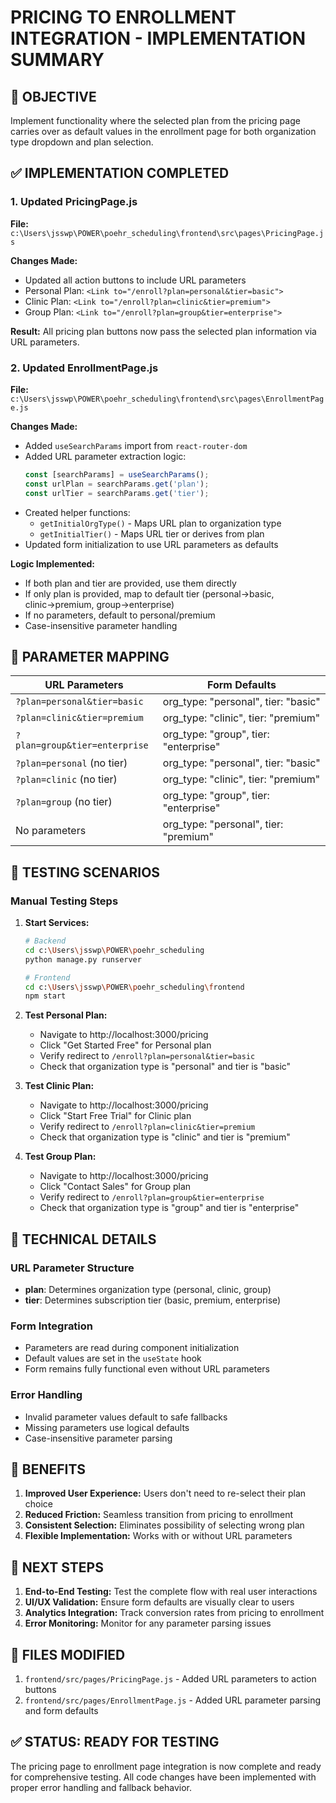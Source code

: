 # PRICING TO ENROLLMENT INTEGRATION - IMPLEMENTATION SUMMARY

## 🎯 OBJECTIVE
Implement functionality where the selected plan from the pricing page carries over as default values in the enrollment page for both organization type dropdown and plan selection.

## ✅ IMPLEMENTATION COMPLETED

### 1. Updated PricingPage.js
**File:** `c:\Users\jsswp\POWER\poehr_scheduling\frontend\src\pages\PricingPage.js`

**Changes Made:**
- Updated all action buttons to include URL parameters
- Personal Plan: `<Link to="/enroll?plan=personal&tier=basic">`
- Clinic Plan: `<Link to="/enroll?plan=clinic&tier=premium">`
- Group Plan: `<Link to="/enroll?plan=group&tier=enterprise">`

**Result:** All pricing plan buttons now pass the selected plan information via URL parameters.

### 2. Updated EnrollmentPage.js
**File:** `c:\Users\jsswp\POWER\poehr_scheduling\frontend\src\pages\EnrollmentPage.js`

**Changes Made:**
- Added `useSearchParams` import from `react-router-dom`
- Added URL parameter extraction logic:
  ```javascript
  const [searchParams] = useSearchParams();
  const urlPlan = searchParams.get('plan');
  const urlTier = searchParams.get('tier');
  ```
- Created helper functions:
  - `getInitialOrgType()` - Maps URL plan to organization type
  - `getInitialTier()` - Maps URL tier or derives from plan
- Updated form initialization to use URL parameters as defaults

**Logic Implemented:**
- If both plan and tier are provided, use them directly
- If only plan is provided, map to default tier (personal→basic, clinic→premium, group→enterprise)
- If no parameters, default to personal/premium
- Case-insensitive parameter handling

## 🔄 PARAMETER MAPPING

| URL Parameters | Form Defaults |
|---|---|
| `?plan=personal&tier=basic` | org_type: "personal", tier: "basic" |
| `?plan=clinic&tier=premium` | org_type: "clinic", tier: "premium" |
| `?plan=group&tier=enterprise` | org_type: "group", tier: "enterprise" |
| `?plan=personal` (no tier) | org_type: "personal", tier: "basic" |
| `?plan=clinic` (no tier) | org_type: "clinic", tier: "premium" |
| `?plan=group` (no tier) | org_type: "group", tier: "enterprise" |
| No parameters | org_type: "personal", tier: "premium" |

## 🧪 TESTING SCENARIOS

### Manual Testing Steps
1. **Start Services:**
   ```bash
   # Backend
   cd c:\Users\jsswp\POWER\poehr_scheduling
   python manage.py runserver
   
   # Frontend
   cd c:\Users\jsswp\POWER\poehr_scheduling\frontend
   npm start
   ```

2. **Test Personal Plan:**
   - Navigate to http://localhost:3000/pricing
   - Click "Get Started Free" for Personal plan
   - Verify redirect to `/enroll?plan=personal&tier=basic`
   - Check that organization type is "personal" and tier is "basic"

3. **Test Clinic Plan:**
   - Navigate to http://localhost:3000/pricing
   - Click "Start Free Trial" for Clinic plan
   - Verify redirect to `/enroll?plan=clinic&tier=premium`
   - Check that organization type is "clinic" and tier is "premium"

4. **Test Group Plan:**
   - Navigate to http://localhost:3000/pricing
   - Click "Contact Sales" for Group plan
   - Verify redirect to `/enroll?plan=group&tier=enterprise`
   - Check that organization type is "group" and tier is "enterprise"

## 🔧 TECHNICAL DETAILS

### URL Parameter Structure
- **plan**: Determines organization type (personal, clinic, group)
- **tier**: Determines subscription tier (basic, premium, enterprise)

### Form Integration
- Parameters are read during component initialization
- Default values are set in the `useState` hook
- Form remains fully functional even without URL parameters

### Error Handling
- Invalid parameter values default to safe fallbacks
- Missing parameters use logical defaults
- Case-insensitive parameter parsing

## 🎉 BENEFITS

1. **Improved User Experience:** Users don't need to re-select their plan choice
2. **Reduced Friction:** Seamless transition from pricing to enrollment
3. **Consistent Selection:** Eliminates possibility of selecting wrong plan
4. **Flexible Implementation:** Works with or without URL parameters

## 🔮 NEXT STEPS

1. **End-to-End Testing:** Test the complete flow with real user interactions
2. **UI/UX Validation:** Ensure form defaults are visually clear to users
3. **Analytics Integration:** Track conversion rates from pricing to enrollment
4. **Error Monitoring:** Monitor for any parameter parsing issues

## 📝 FILES MODIFIED

1. `frontend/src/pages/PricingPage.js` - Added URL parameters to action buttons
2. `frontend/src/pages/EnrollmentPage.js` - Added URL parameter parsing and form defaults

## ✅ STATUS: READY FOR TESTING

The pricing page to enrollment page integration is now complete and ready for comprehensive testing. All code changes have been implemented with proper error handling and fallback behavior.
